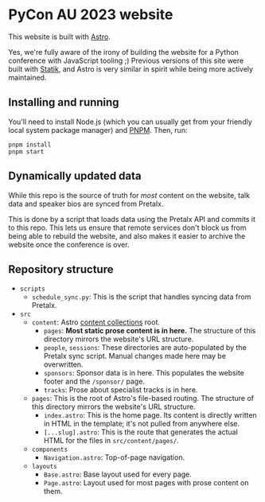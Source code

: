 # PyCon AU 2023 website

This website is built with [Astro](https://astro.build).

Yes, we're fully aware of the irony of building the website for a Python conference with JavaScript tooling ;) Previous versions of this site were built with [Statik](https://getstatik.com), and Astro is very similar in spirit while being more actively maintained.

## Installing and running

You'll need to install Node.js (which you can usually get from your friendly local system package manager) and [PNPM](https://pnpm.io/installation). Then, run:

```shell
pnpm install
pnpm start
```

## Dynamically updated data

While this repo is the source of truth for _most_ content on the website, talk data and speaker bios are synced from Pretalx.

This is done by a script that loads data using the Pretalx API and commits it to this repo. This lets us ensure that remote services don't block us from being able to rebuild the website, and also makes it easier to archive the website once the conference is over.

## Repository structure

- `scripts`
  - `schedule_sync.py`: This is the script that handles syncing data from Pretalx.
- `src`
  - `content`: Astro [content collections](https://docs.astro.build/en/guides/content-collections/) root.
    - `pages`: **Most static prose content is in here.** The structure of this directory mirrors the website's URL structure.
    - `people`, `sessions`: These directories are auto-populated by the Pretalx sync script. Manual changes made here may be overwritten.
    - `sponsors`: Sponsor data is in here. This populates the website footer and the `/sponsor/` page.
    - `tracks`: Prose about specialist tracks is in here.
  - `pages`: This is the root of Astro's file-based routing. The structure of this directory mirrors the website's URL structure.
    - `index.astro`: This is the home page. Its content is directly written in HTML in the template; it's not pulled from anywhere else.
    - `[...slug].astro`: This is the route that generates the actual HTML for the files in `src/content/pages/`.
  - `components`
    - `Navigation.astro`: Top-of-page navigation.
  - `layouts`
    - `Base.astro`: Base layout used for every page.
    - `Page.astro`: Layout used for most pages with prose content on them.
